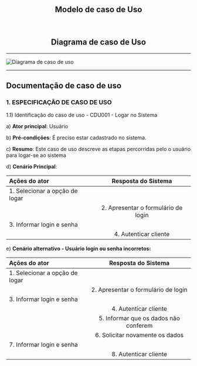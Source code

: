 <h2 align="center">Modelo de caso de Uso</h2><br>


<h2 align="center">Diagrama de caso de Uso</h2>
<hr>
<a align="center">
<img src="https://i.imgur.com/2hQa5gk.png" alt="Diagrama de caso de uso"/>
</a>
<hr/>

## Documentação de caso de uso

### 1. ESPECIFICAÇÃO DE CASO DE USO
<p>1.1) Identificação do caso de uso - CDU001 - Logar no Sistema</p>

a) **Ator principal**: Usuário

b) **Pré-condições**: É preciso estar cadastrado no sistema.

c) **Resumo**: Este caso de uso descreve as etapas percorridas pelo o usuário para logar-se ao sistema

d) **Cenário Principal**:

| Ações do ator        | Resposta do Sistema           
| :------------- |:-------------:
|1. Selecionar a opção de logar    |  |
| | 2. Apresentar o formulário de login
|3. Informar login e senha |
| | 4. Autenticar cliente

e) **Cenário alternativo - Usuário login ou senha incorretos:**

| Ações do ator        | Resposta do Sistema           
| :------------- |:-------------:|
|1. Selecionar a opção de logar    |  |
| | 2. Apresentar o formulário de login
|3. Informar login e senha |
| | 4. Autenticar cliente
| | 5. Informar que os dados não conferem
| | 6. Solicitar novamente os dados
|7. Informar login e senha|
| |8. Autenticar cliente